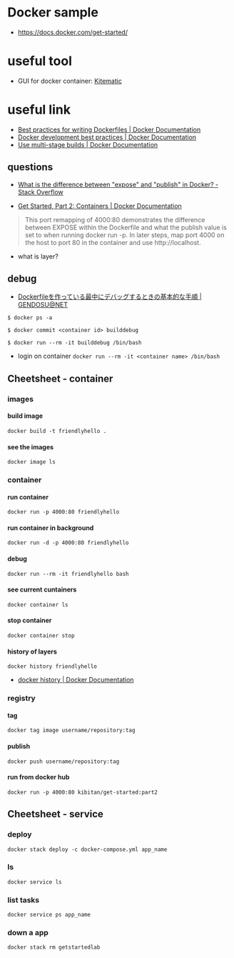 # Docker sample

 - https://docs.docker.com/get-started/

# useful tool

- GUI for docker container: [Kitematic](https://kitematic.com/)

# useful link
- [Best practices for writing Dockerfiles | Docker Documentation](https://docs.docker.com/develop/develop-images/dockerfile_best-practices/)
- [Docker development best practices | Docker Documentation](https://docs.docker.com/develop/dev-best-practices/#use-cicd-for-testing-and-deployment)
- [Use multi-stage builds | Docker Documentation](https://docs.docker.com/develop/develop-images/multistage-build/)

## questions
- [What is the difference between "expose" and "publish" in Docker? - Stack Overflow](https://stackoverflow.com/questions/22111060/what-is-the-difference-between-expose-and-publish-in-docker)

- [Get Started, Part 2: Containers | Docker Documentation](https://docs.docker.com/get-started/part2/#run-the-app)
 > This port remapping of 4000:80 demonstrates the difference between EXPOSE within the Dockerfile and what the publish value is set to when running docker run -p. In later steps, map port 4000 on the host to port 80 in the container and use http://localhost.

- what is layer?

## debug
- [Dockerfileを作っている最中にデバッグするときの基本的な手順 | GENDOSU@NET](https://gendosu.jp/archives/2838)


```
$ docker ps -a

$ docker commit <container id> builddebug

$ docker run --rm -it builddebug /bin/bash
```

- login on container `docker run --rm -it <container name> /bin/bash`

## Cheetsheet - container

### images

#### build image
`docker build -t friendlyhello .`

#### see the images
`docker image ls`


### container

#### run container
`docker run -p 4000:80 friendlyhello`

#### run container in background
`docker run -d -p 4000:80 friendlyhello`

#### debug
`docker run --rm -it friendlyhello bash`

#### see current cuntainers
`docker container ls`

#### stop container
`docker container stop`

#### history of layers
`docker history friendlyhello`

- [docker history | Docker Documentation](https://docs.docker.com/engine/reference/commandline/history/)


### registry

#### tag

`docker tag image username/repository:tag`

#### publish

`docker push username/repository:tag`

#### run from docker hub

`docker run -p 4000:80 kibitan/get-started:part2`


## Cheetsheet - service

### deploy

`docker stack deploy -c docker-compose.yml app_name`

### ls

`docker service ls`

### list tasks

`docker service ps app_name`

### down a app

`docker stack rm getstartedlab`
